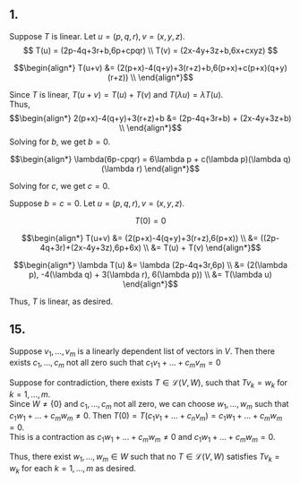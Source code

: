 ## 1.
Suppose $T$ is linear. Let $u = (p,q,r), v=(x,y,z)$.
$$
T(u) = (2p-4q+3r+b,6p+cpqr) \\
T(v) = (2x-4y+3z+b,6x+cxyz)
$$

$$\begin{align*}
T(u+v) &= (2(p+x)-4(q+y)+3(r+z)+b,6(p+x)+c(p+x)(q+y)(r+z)) \\
\end{align*}$$

Since $T$ is linear, $T(u+v) = T(u) + T(v)$ and $T(\lambda u)=\lambda T(u)$.  
Thus, 
$$\begin{align*}
2(p+x)-4(q+y)+3(r+z)+b &= (2p-4q+3r+b) + (2x-4y+3z+b) \\
\end{align*}$$
Solving for $b$, we get $b=0$. 

$$\begin{align*}
\lambda(6p-cpqr) = 6\lambda p + c(\lambda p)(\lambda q)(\lambda r)
\end{align*}$$

Solving for $c$, we get $c=0$.

Suppose $b = c = 0$. Let $u = (p,q,r), v=(x,y,z)$.

$$
T(0) = 0
$$

$$\begin{align*}
T(u+v) &= (2(p+x)-4(q+y)+3(r+z),6(p+x)) \\
&= ((2p-4q+3r)+(2x-4y+3z),6p+6x) \\
&= T(u) + T(v)
\end{align*}$$

$$\begin{align*}
\lambda T(u) &= \lambda (2p-4q+3r,6p) \\
&= (2(\lambda p), -4(\lambda q) + 3(\lambda r), 6(\lambda p)) \\
&= T(\lambda u)
\end{align*}$$

Thus, $T$ is linear, as desired.

## 15.
Suppose $v_1,\dots,v_m$ is a linearly dependent list of vectors in $V$. Then there exists $c_1,\dots,c_m$ not all zero such that $c_1v_1+\dots+c_mv_m=0$

Suppose for contradiction, there exists $T \in \mathcal{L}(V,W)$, such that $Tv_k=w_k$ for $k=1,\dots,m$.  
Since $W \neq \{0\}$ and $c_1,\dots,c_m$ not all zero, we can choose $w_1,\dots,w_m$ such that $c_1w_1+\dots+c_mw_m \neq 0$. Then $T(0) = T(c_1v_1+\dots+c_nv_m) = c_1w_1+\dots+c_mw_m = 0$.  
This is a contraction as $c_1w_1+\dots+c_mw_m \neq 0$ and $c_1w_1+\dots+c_mw_m = 0$.

Thus, there exist $w_1,\dots,w_m \in W$ such that no $T \in \mathcal{L}(V,W)$ satisfies $Tv_k=w_k$ for each $k = 1,\dots,m$ as desired.


